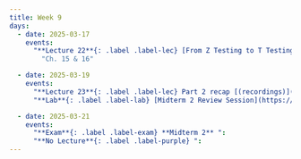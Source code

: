 ```yaml
---
title: Week 9
days:
  - date: 2025-03-17
    events:
      "**Lecture 22**{: .label .label-lec} [From Z Testing to T Testing](https://ph142-ucb.github.io/sp25/src/lec/l22-ztot.pdf) [(recording)](https://bcourses.berkeley.edu/courses/1540322/pages/l22-ztot)":
        "Ch. 15 & 16"

  - date: 2025-03-19
    events:
      "**Lecture 23**{: .label .label-lec} Part 2 recap [(recordings)](https://bcourses.berkeley.edu/courses/1540322/pages/midterm-2-review)":
      "**Lab**{: .label .label-lab} [Midterm 2 Review Session](https://docs.google.com/presentation/d/1ekDIIs4l17r7Gb9BmPniXbZ2gxIWn2LQJT2FP6qXFRM/edit?usp=sharing)":

  - date: 2025-03-21
    events:
      "**Exam**{: .label .label-exam} **Midterm 2** ":
      "**No Lecture**{: .label .label-purple} ":
---
```

